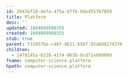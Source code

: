 ```yaml
---
id: 2943bf18-defa-475a-b7fb-0de455f67058
title: Platform
desc: ''
updated: 1604089908355
created: 1604089908355
stub: true
parent: f31057be-c46f-4621-b56f-05a0d82743f6
children:
  - 2478145a-6228-41f4-963b-8cd71e680689
fname: computer-science.platform
hpath: computer-science.platform
---
```



